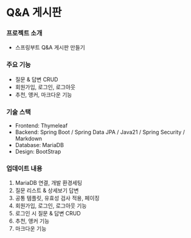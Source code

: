 # Q&A 게시판

### 프로젝트 소개 
 - 스프링부트 Q&A 게시판 만들기

### 주요 기능
- 질문 & 답변 CRUD
- 회원가입, 로그인, 로그아웃
- 추천, 앵커, 마크다운 기능

### 기술 스택
 - Frontend: Thymeleaf 
 - Backend: Spring Boot / Spring Data JPA / Java21 / Spring Security / Markdown
 - Database: MariaDB
 - Design: BootStrap

### 업데이트 내용
1) MariaDB 연결, 개발 환경세팅
2) 질문 리스트 & 상세보기 답변
3) 공통 템플릿, 유효성 검사 적용, 페이징
4) 회원가입, 로그인, 로그아웃 기능
5) 로그인 시 질문 & 답변 CRUD
6) 추천, 앵커 기능
7) 마크다운 기능


